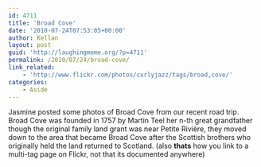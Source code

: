 ```yaml
---
id: 4711
title: 'Broad Cove'
date: '2010-07-24T07:53:05+00:00'
author: Kellan
layout: post
guid: 'http://laughingmeme.org/?p=4711'
permalink: /2010/07/24/broad-cove/
link_related:
    - 'http://www.flickr.com/photos/curlyjazz/tags/broad,cove/'
categories:
    - Aside
---
```


Jasmine posted some photos of Broad Cove from our recent road trip. Broad Cove was founded in 1757 by Martin Teel her n-th great grandfather though the original family land grant was near Petite Rivière, they moved down to the area that became Broad Cove after the Scottish brothers who originally held the land returned to Scotland. (also **thats** how you link to a multi-tag page on Flickr, not that its documented anywhere)
